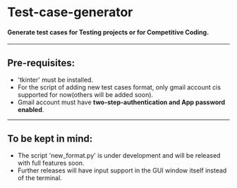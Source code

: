 # Test-case-generator  
#### Generate test cases for Testing projects or for Competitive Coding.
------------------------
## Pre-requisites:  
* 'tkinter' must be installed.  
* For the script of adding new test cases format, only gmail account cis supported for now(others will be added soon).  
* Gmail account must have **two-step-authentication and App password enabled**.  
-------------------------
## To be kept in mind:
* The script 'new_format.py' is under development and will be released with full features soon.  
* Further releases will have input support in the GUI window itself instead of the terminal.  
